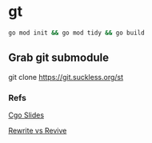 # gt



```bash
go mod init && go mod tidy && go build
```
## Grab git submodule
git clone https://git.suckless.org/st

### Refs

[Cgo Slides](http://akrennmair.github.io/golang-cgo-slides/#3)

[Rewrite vs Revive](https://medium.com/mysterium-network/golang-c-interoperability-caf0ba9f7bf3)
